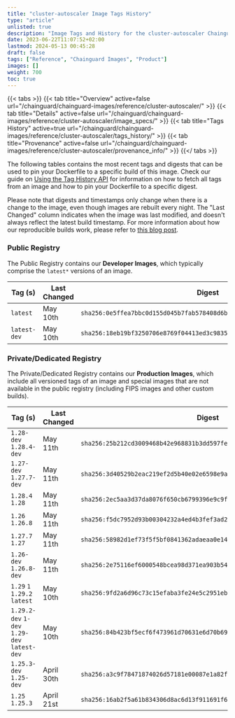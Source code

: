 ```yaml
---
title: "cluster-autoscaler Image Tags History"
type: "article"
unlisted: true
description: "Image Tags and History for the cluster-autoscaler Chainguard Image"
date: 2023-06-22T11:07:52+02:00
lastmod: 2024-05-13 00:45:28
draft: false
tags: ["Reference", "Chainguard Images", "Product"]
images: []
weight: 700
toc: true
---
```


{{< tabs >}}
{{< tab title="Overview" active=false url="/chainguard/chainguard-images/reference/cluster-autoscaler/" >}}
{{< tab title="Details" active=false url="/chainguard/chainguard-images/reference/cluster-autoscaler/image_specs/" >}}
{{< tab title="Tags History" active=true url="/chainguard/chainguard-images/reference/cluster-autoscaler/tags_history/" >}}
{{< tab title="Provenance" active=false url="/chainguard/chainguard-images/reference/cluster-autoscaler/provenance_info/" >}}
{{</ tabs >}}

The following tables contains the most recent tags and digests that can be used to pin your Dockerfile to a specific build of this image. Check our guide on [Using the Tag History API](/chainguard/chainguard-images/using-the-tag-history-api/) for information on how to fetch all tags from an image and how to pin your Dockerfile to a specific digest.

Please note that digests and timestamps only change when there is a change to the image, even though images are rebuilt every night. The "Last Changed" column indicates when the image was last modified, and doesn't always reflect the latest build timestamp. For more information about how our reproducible builds work, please refer to [this blog post](https://www.chainguard.dev/unchained/reproducing-chainguards-reproducible-image-builds).

### Public Registry
The Public Registry contains our **Developer Images**, which typically comprise the `latest*` versions of an image.

| Tag (s)       | Last Changed | Digest                                                                    |
|---------------|--------------|---------------------------------------------------------------------------|
|  `latest`     | May 10th     | `sha256:0e5ffea7bbc0d155d045b7fab578408d6b9d402066dcde8ac5c4f0b462f3327d` |
|  `latest-dev` | May 10th     | `sha256:18eb19bf3250706e8769f04413ed3c98355a4b3cdac72a81398747c47d7ee6fb` |


### Private/Dedicated Registry
The Private/Dedicated Registry contains our **Production Images**, which include all versioned tags of an image and special images that are not available in the public registry (including FIPS images and other custom builds).

| Tag (s)                                       | Last Changed | Digest                                                                    |
|-----------------------------------------------|--------------|---------------------------------------------------------------------------|
|  `1.28-dev` `1.28.4-dev`                      | May 11th     | `sha256:25b212cd3009468b42e968831b3dd597fe209f5d902cca23c2b1aca007be7f7f` |
|  `1.27-dev` `1.27.7-dev`                      | May 11th     | `sha256:3d40529b2eac219ef2d5b40e02e6598e9a80d2e47a7989f5a0373af3200759c0` |
|  `1.28.4` `1.28`                              | May 11th     | `sha256:2ec5aa3d37da8076f650cb6799396e9c9fd683489c51201b34a1f50fefaa3e69` |
|  `1.26` `1.26.8`                              | May 11th     | `sha256:f5dc7952d93b00304232a4ed4b3fef3ad2559c4e097b41e591d4076d4e5aaacd` |
|  `1.27.7` `1.27`                              | May 11th     | `sha256:58982d1ef73f5f5bf0841362adaeaa0e14ca84298498a23697fee3396a24e140` |
|  `1.26-dev` `1.26.8-dev`                      | May 11th     | `sha256:2e75116ef6000548bcea98d371ea903b5482802131cbb4603ce211a1c0683bba` |
|  `1.29` `1` `1.29.2` `latest`                 | May 10th     | `sha256:9fd2a6d96c73c15efaba3fe24e5c2951eb77ce556711e72a5b73a44e3a628668` |
|  `1.29.2-dev` `1-dev` `1.29-dev` `latest-dev` | May 10th     | `sha256:84b423bf5ecf6f473961d70631e6d70b69563fbfd563c59dd4fe20553e8dec27` |
|  `1.25.3-dev` `1.25-dev`                      | April 30th   | `sha256:a3c9f78471874026d57181e00087e1a82fba1a666181a21c24e2804ea4c6073d` |
|  `1.25` `1.25.3`                              | April 21st   | `sha256:16ab2f5a61b834306d8ac6d13f911691f6ad69e3b6cef26b64d08eb12415e71d` |

